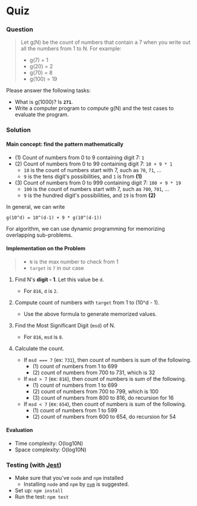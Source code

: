 # Quiz

### Question

> Let g(N) be the count of numbers that contain a 7 when you write out all the numbers from 1 to N.
> For example:
>
> - g(7) = 1
> - g(20) = 2
> - g(70) = 8
> - g(100) = 19

Please answer the following tasks:

- What is g(1000)? Is **`271`**.
- Write a computer program to compute g(N) and the test cases to evaluate the program.

### Solution

#### Main concept: find the pattern mathematically

- (1) Count of numbers from 0 to 9 containing digit 7: `1`
- (2) Count of numbers from 0 to 99 containing digit 7: `10 + 9 * 1`
  - `10` is the count of numbers start with 7, such as `70`, `71`, ...
  - `9` is the tens digit's possibilities, and `1` is from **(1)**
- (3) Count of numbers from 0 to 999 containing digit 7: `100 + 9 * 19`
  - `100` is the count of numbers start with 7, such as `700`, `701`, ...
  - `9` is the hundred digit's possibilities, and `19` is from **(2)**

In general, we can write

```
g(10^d) = 10^(d-1) + 9 * g(10^(d-1))
```

For algorithm, we can use dynamic programming for memorizing overlapping sub-problems.

#### Implementation on the Problem

> - `N` is the max number to check from 1
> - `target` is `7` in our case

1. Find N's **digit - 1**. Let this value be `d`.

   - For `816`, `d` is `2`.

2. Compute count of numbers with `target` from 1 to (10^d - 1).

   - Use the above formula to generate memorized values.

3. Find the Most Significant Digit (`msd`) of N.

   - For `816`, `msd` is `8`.

4. Calculate the count.
   - If `msd === 7` (ex: `731`), then count of numbers is sum of the following.
     - (1) count of numbers from 1 to 699
     - (2) count of numbers from 700 to 731, which is 32
   - If `msd > 7` (ex: `816`), then count of numbers is sum of the following.
     - (1) count of numbers from 1 to 699
     - (2) count of numbers from 700 to 799, which is 100
     - (3) count of numbers from 800 to 816, do recursion for 16
   - If `msd < 7` (ex: `654`), then count of numbers is sum of the following.
     - (1) count of numbers from 1 to 599
     - (2) count of numbers from 600 to 654, do recursion for 54

#### Evaluation

- Time complexity: O(log10N)
- Space complexity: O(log10N)

### Testing (with [Jest](https://jestjs.io/))

- Make sure that you've `node` and `npm` installed
  - Installing `node` and `npm` by [`nvm`](https://github.com/nvm-sh/nvm) is suggested.
- Set up: `npm install`
- Run the test: `npm test`
